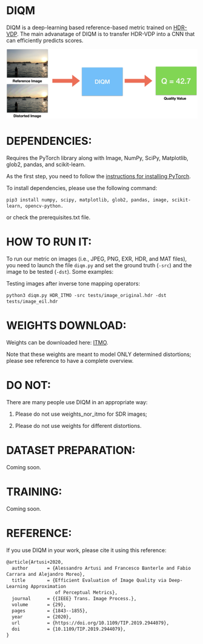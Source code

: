 DIQM
====
DIQM is a deep-learning based reference-based metric trained on [HDR-VDP](http://hdrvdp.sourceforge.net/wiki/). The main advanatage of DIQM is to transfer
HDR-VDP into a CNN that can efficiently predicts scores.

![HDR-VDP](images/diqm.png?raw=true "HDR-VDP")


DEPENDENCIES:
==============

Requires the PyTorch library along with Image, NumPy, SciPy, Matplotlib, glob2, pandas, and scikit-learn.

As the first step, you need to follow the [instructions for installing PyTorch](http://pytorch.org/).

To install dependencies, please use the following command: 

```
pip3 install numpy, scipy, matplotlib, glob2, pandas, image, scikit-learn, opencv-python. 
```

or check the prerequisites.txt file.

HOW TO RUN IT:
==============
To run our metric on images (i.e., JPEG, PNG, EXR, HDR, and MAT files),
you need to launch the file ```diqm.py``` and set the ground truth (```-src```) and the image to be tested (```-dst```). Some examples:

Testing images after inverse tone mapping operators:

```
python3 diqm.py HDR_ITMO -src tests/image_original.hdr -dst tests/image_eil.hdr
```

WEIGHTS DOWNLOAD:
=================
Weights can be downloaded here:
<a href="http://www.banterle.com/francesco/projects/norvdpnetpp/norvdpnetpp_itmo.pth">ITMO</a>.

Note that these weights are meant to model ONLY determined distortions; please see reference to have a complete overview.


DO NOT:
=======

There are many people use DIQM in an appropriate way:

1) Please do not use weights_nor_itmo for SDR images;

2) Please do not use weights for different distortions.

DATASET PREPARATION:
====================
Coming soon.

TRAINING:
=========
Coming soon.


REFERENCE:
==========

If you use DIQM in your work, please cite it using this reference:

```
@article{Artusi+2020,
  author       = {Alessandro Artusi and Francesco Banterle and Fabio Carrara and Alejandro Moreo},
  title        = {Efficient Evaluation of Image Quality via Deep-Learning Approximation
                  of Perceptual Metrics},
  journal      = {{IEEE} Trans. Image Process.},
  volume       = {29},
  pages        = {1843--1855},
  year         = {2020},
  url          = {https://doi.org/10.1109/TIP.2019.2944079},
  doi          = {10.1109/TIP.2019.2944079},
}
```
